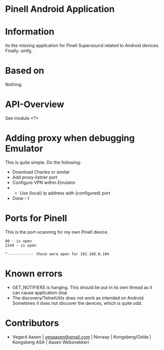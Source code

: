 Pinell Android Application
=====================

# Information

Its the missing application for Pinell Supersound related to Android devices. Finally. omfg.

# Based on

Nothing.

# API-Overview

See module <?>

# Adding proxy when debugging Emulator

This is quite simple. Do the following:

* Download Charles or similar
* Add proxy-listner port
* Configure VPN within Emulator
* * Use (local) ip address with (configured) port
* Done :-)

# Ports for Pinell

This is the port-scanning for my own Pinell device.

    80 - is open
    2244 - is open

    ^------------ those were open for 192.168.0.104

# Known errors

* GET_NOTIFIERS is hanging. This should be put in its own thread as it can cause application stop
* The discovery/TelnetUtils does not work as intended on Android. Sometimes it does not discover the devices, which is quite odd.

# Contributors

* Vegard Aasen | vegaasen@gmail.com | Norway | Kongsberg/Odda | Kongsberg ASA | Aasen Websnekkeri